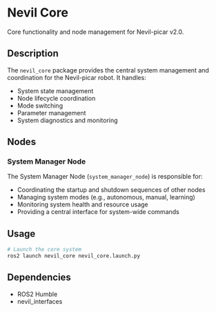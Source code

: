 # Nevil Core

Core functionality and node management for Nevil-picar v2.0.

## Description

The `nevil_core` package provides the central system management and coordination for the Nevil-picar robot. It handles:

- System state management
- Node lifecycle coordination
- Mode switching
- Parameter management
- System diagnostics and monitoring

## Nodes

### System Manager Node

The System Manager Node (`system_manager_node`) is responsible for:

- Coordinating the startup and shutdown sequences of other nodes
- Managing system modes (e.g., autonomous, manual, learning)
- Monitoring system health and resource usage
- Providing a central interface for system-wide commands

## Usage

```bash
# Launch the core system
ros2 launch nevil_core nevil_core.launch.py
```

## Dependencies

- ROS2 Humble
- nevil_interfaces